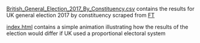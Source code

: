 [British_General_Election_2017_By_Constituency.csv](British_General_Election_2017_By_Constituency.csv) contains the results for UK general election 2017 by constituency scraped from [FT](https://www.ft.com/election-results-2017/constituencies)

[index.html](index.html) contains a simple animation illustrating how the results of the election would differ if UK used a proportional electoral system

